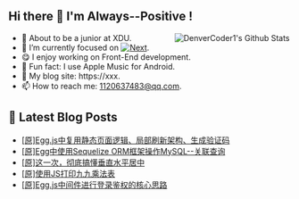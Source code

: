 ## Hi there 👋 I'm Always--Positive !
<div>
  <img alt="DenverCoder1's Github Stats" src="https://denvercoder1-github-readme-stats.vercel.app/api?username=qq1120637483&show_icons=true&count_private=true&theme=react&hide_border=true&hide_title=true&bg_color=1F222E&title_color=F85D7F&icon_color=F8D866" align= "right" />

- 🎒 About to be a junior at XDU. 
- 🔬 I’m currently focused on [![Next](https://img.shields.io/badge/-Next-brightgreen)](https://). 
- 😋 I enjoy working on Front-End development.
- 🎵 Fun fact: I use Apple Music for Android.
- 📝 My blog site: https://xxx.
- 📫 How to reach me:  1120637483@qq.com.
</div>  


## 📕 Latest Blog Posts

<!-- BLOG-POST-LIST:START -->
- [[原]Egg.js中复用静态页面逻辑、局部刷新架构、生成验证码](https://blog.csdn.net/sinat_41696687/article/details/121299663)
- [[原]Egg中使用Sequelize ORM框架操作MySQL--关联查询](https://blog.csdn.net/sinat_41696687/article/details/121282326)
- [[原]这一次，彻底搞懂垂直水平居中](https://blog.csdn.net/sinat_41696687/article/details/121260457)
- [[原]使用JS打印九九乘法表](https://blog.csdn.net/sinat_41696687/article/details/121240672)
- [[原]Egg.js中间件进行登录鉴权的核心思路](https://blog.csdn.net/sinat_41696687/article/details/121220199)
<!-- BLOG-POST-LIST:END -->









